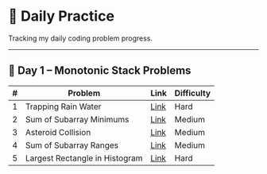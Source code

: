 # 📅 Daily Practice

Tracking my daily coding problem progress.

---

## 🧩 Day 1 – Monotonic Stack Problems

| # | Problem | Link | Difficulty |
|---|----------|------|-------------|
| 1 | Trapping Rain Water | [Link](https://leetcode.com/problems/trapping-rain-water/description/) | Hard |
| 2 | Sum of Subarray Minimums | [Link](https://leetcode.com/problems/sum-of-subarray-minimums/description/) | Medium |
| 3 | Asteroid Collision | [Link](https://leetcode.com/problems/asteroid-collision/description/) | Medium |
| 4 | Sum of Subarray Ranges | [Link](https://leetcode.com/problems/sum-of-subarray-ranges/description/) | Medium |
| 5 | Largest Rectangle in Histogram | [Link](https://leetcode.com/problems/largest-rectangle-in-histogram/description/) | Hard |
